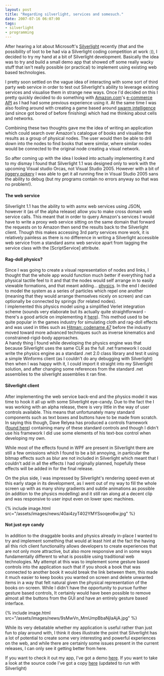 ```yaml
---
layout: post
title: "Regarding silverlight, services and somesuch."
date: 2007-07-16 06:07:00
tags:
- silverlight
- programming
---
```


After hearing a lot about Microsoft's [Silverlight](http://silverlight.net/Default.aspx) recently (that and the possibility of loot to be had via a Silverlight coding competition at work :)), I decided to try my hand at a bit of Silverlight development. Basically the idea was to try and build a small demo app that showed off some really wacky stuff that isn't really possible (or practical) to implement using existing web based technologies.     

I pretty soon settled on the vague idea of interacting with some sort of third party web service in order to test out Silverlight's ability to leverage existing services and visualise them in strange new ways. Once I'd decided on this I pretty quickly decided to do something with [Amazon.com](http://www.amazon.com/)'s [e-commerce API](http://docs.amazonwebservices.com/AWSECommerceService/2007-06-13/DG/) as I had had some previous experience using it. At the same time I was also fooling around with creating a game based around [swarm intelligence](http://en.wikipedia.org/wiki/Swarm_intelligence) (and since got bored of before finishing) which had me thinking about cells and networks.     

Combining these two thoughts gave me the idea of writing an application which could search over Amazon's catalogue of books and visualise the results as a group of physical nodes. The user would then be able to drill down into the nodes to find books that were similar, where similar nodes would be connected to the original node creating a visual network.     

So after coming up with the idea I looked into actually implementing it and to my dismay I found that Silverlight 1.1 was designed only to work with the upcoming Visual studio Orcas, not Visual Studio 2005. However with a bit of [jiggery pokery](http://blogs.sqlxml.org/bryantlikes/archive/2007/05/02/silverlight-hello-world-in-c-from-vs-2005.aspx) I was able to get it all running fine in Visual Studio 2005 sans the ability to debug (but my programs contain no errors anyway so that was no problem!). 

#### The web service     

Silverlight 1.1 has the ability to with asmx web services using JSON, however it (as of the alpha release) allow you to make cross domain web service calls. This meant that in order to query Amazon's services I would have to write a proxy web service sitting on the same domain that forward the requests on to Amazon then send the results back to the Silverlight client. Though this makes accessing 3rd party services more work, it is relatively painless as there is no difference in writing a Silverlight accessible web service from a standard asmx web service apart from tagging the service class with the [ScriptService] attribute.    

#### Rag-doll physics?  
Since I was going to create a visual representation of nodes and links, I thought that the whole app would function much better if everything had a physical tactile feel to it and that the nodes would self arrange in to easily viewable formations, and that meant adding... [physics](http://athome.web.cern.ch/athome/LHC/lhc.html). In the end I decided to model the system as a series of particles which repel one another (meaning that they would arrange themselves nicely on screen) and can optionally be connected by springs (for related nodes).     
I implemented this physics model using a simplified Verlet integration scheme (sounds very elaborate but its actually quite straightforward - there's a good article on implementing it [here](http://www.gamasutra.com/resource_guide/20030121/jacobson_pfv.htm)). This method used to be quite popular in the games industry for simulating cloth and rag-doll effects and was used in titles such as [Hitman: codename 47](http://au.pc.ign.com/objects/013/013441.html) before the industry moved toward more advanced techniques such as inverse kinematics and constrained-rigid-body approaches.     
A handy thing I found while developing the physics engine was that because Silverlight uses the same CLR as the full .net framework I could write the physics engine as a standard .net 2.0 class library and test it using a simple Winforms client (as I couldn't do any debugging with Silverlight) then when I was happy with it, I could import it straight into my Silverlight solution, and after changing some references from the standard .net assemblies to the silverlight assemblies it ran fine.     

#### Silverlight client      
After implementing the web service back-end and the physics model it was time to hook it all up with some Silverlight eye-candy. Due to the fact the I was working with an alpha release, there is very little in the way of user controls available. This means that unfortunately many standard components such as text boxes and buttons have to be made from scratch. In saying this though, Dave Relyea has produced a controls framework ([found here](http://blogs.msdn.com/devdave/archive/2007/05/17/silverlight-1-1-alpha-layout-system-and-controls-framework.aspx)) containing many of these standard controls and though I didn't use his framework I did use some elements of his text-box control when developing my own.     

While most of the effects found in WPF are present in Silverlight there are still a few omissions which I found to be a bit annoying, in particular the bitmap effects such as blur are not included in Silverlight which meant that I couldn't add in all the effects I had originally planned, hopefully these effects will be added in for the final release.     

On the plus side, I was impressed by Silverlight's rendering speed even at this early stage in its development, as I went out of my way to fill the whole screen up with as many shiny gradients and subtle animations as possible (in addition to the physics modelling) and it still ran along at a decent clip and was responsive to user input even on lower spec machines. 

{% include image.html src="/assets/images/news/40ai4zyT402YMYSsoqeo6w.jpg" %}

 
#### Not just eye candy     
In addition to the draggable books and physics already in-place I wanted to try and implement something that would at least hint at the fact the having all this rich client functionality allows developers to create experiences that are not only more attractive, but also more responsive and in some ways fundamentally different to what is possible using traditional web technologies. My attempt at this was to implement some gesture based controls into the application such that if you shook a book that was connected to another book it would break the link between them, this made it much easier to keep books you wanted on screen and delete unwanted items in a way that felt natural given the physical representation of the books on-screen. While I didn't have the opportunity to pursue further gesture based controls, It certainly would have been possible to remove almost all the buttons from the GUI and have an entirely gesture based interface. 

{% include image.html src="/assets/images/news/9sMwVn_MmUmpBbaNjlaAjA.jpg" %}

 
While its very debatable whether my application is useful rather than just fun to play around with, I think it does illustrate the point that Silverlight has a lot of potential to create some very interesting and powerful experiences on the web, and while there are certainly some issues present in the current releases, I can only see it getting better from here.     

If you want to check it out my app, I've got a demo [here](http://tarantula.sharpoblunto.com). If you want to take a look at the source code I've got a copy [here](https://github.com/mrsharpoblunto/tarantula) (updated to run with Silverlight)
